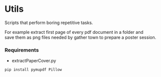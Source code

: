# Utils
Scripts that perform boring repetitive tasks.

For example extract first page of every pdf document in a folder and</br>
save them as png files needed by gather town to prepare a poster session.

### Requirements

* extractPaperCover.py
```
pip install pymupdf Pillow
```
